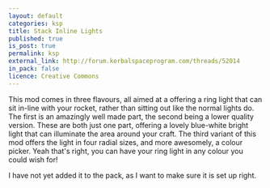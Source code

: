 ```yaml
---
layout: default
categories: ksp
title: Stack Inline Lights
published: true
is_post: true
permalink: ksp
external_link: http://forum.kerbalspaceprogram.com/threads/52014
in_pack: false
licence: Creative Commons
---
```


This mod comes in three flavours, all aimed at a offering a ring light that can sit in-line with your rocket, rather than sitting out like the normal lights do.
The first is an amazingly well made part, the second being a lower quality version. 
These are both just one part, offering a lovely blue-white bright light that can illuminate the area around your craft.
The third variant of this mod offers the light in four radial sizes, and more awesomely, a colour picker.
Yeah that's right, you can have your ring light in any colour you could wish for!

I have not yet added it to the pack, as I want to make sure it is set up right.